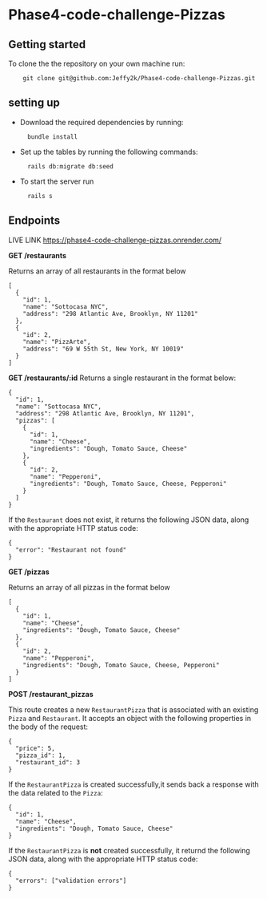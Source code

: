 # Phase4-code-challenge-Pizzas

## Getting started
To clone the the repository on your own machine run:

        git clone git@github.com:Jeffy2k/Phase4-code-challenge-Pizzas.git

## setting up 
- Download the required dependencies by running:

        bundle install
- Set up the tables by running the following commands:

        rails db:migrate db:seed

- To start the server run

        rails s

## Endpoints

LIVE LINK <https://phase4-code-challenge-pizzas.onrender.com/>

**GET   /restaurants**

Returns an array of all restaurants in the format below

```
[
  {
    "id": 1,
    "name": "Sottocasa NYC",
    "address": "298 Atlantic Ave, Brooklyn, NY 11201"
  },
  {
    "id": 2,
    "name": "PizzArte",
    "address": "69 W 55th St, New York, NY 10019"
  }
]

 ```   

**GET /restaurants/:id**
Returns a single restaurant in the format below:

```
{
  "id": 1,
  "name": "Sottocasa NYC",
  "address": "298 Atlantic Ave, Brooklyn, NY 11201",
  "pizzas": [
    {
      "id": 1,
      "name": "Cheese",
      "ingredients": "Dough, Tomato Sauce, Cheese"
    },
    {
      "id": 2,
      "name": "Pepperoni",
      "ingredients": "Dough, Tomato Sauce, Cheese, Pepperoni"
    }
  ]
}
```
If the `Restaurant` does not exist, it returns the following JSON data, along with
the appropriate HTTP status code:

```
{
  "error": "Restaurant not found"
}
```

**GET /pizzas**

Returns an array of all pizzas in the format below

```
[
  {
    "id": 1,
    "name": "Cheese",
    "ingredients": "Dough, Tomato Sauce, Cheese"
  },
  {
    "id": 2,
    "name": "Pepperoni",
    "ingredients": "Dough, Tomato Sauce, Cheese, Pepperoni"
  }
]
```

**POST /restaurant_pizzas**

This route creates a new `RestaurantPizza` that is associated with an
existing `Pizza` and `Restaurant`. It accepts an object with the following
properties in the body of the request:

```
{
  "price": 5,
  "pizza_id": 1,
  "restaurant_id": 3
}
```

If the `RestaurantPizza` is created successfully,it sends back a response with the data
related to the `Pizza`:

```
{
  "id": 1,
  "name": "Cheese",
  "ingredients": "Dough, Tomato Sauce, Cheese"
}
```
If the `RestaurantPizza` is **not** created successfully, it returnd the following
JSON data, along with the appropriate HTTP status code:

```
{
  "errors": ["validation errors"]
}

```
